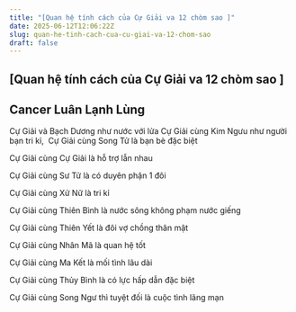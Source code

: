 ```yaml
---
title: "[Quan hệ tính cách của Cự Giải va 12 chòm sao ]"
date: 2025-06-12T12:06:22Z
slug: quan-he-tinh-cach-cua-cu-giai-va-12-chom-sao
draft: false
---
```


## [Quan hệ tính cách của Cự Giải va 12 chòm sao ]

## Cancer Luân Lạnh Lùng

Cự Giải và Bạch Dương như nước với lửa​
Cự Giải cùng Kim Ngưu như người bạn tri kỉ, ​
Cự Giải cùng Song Tử là bạn bè đặc biệt

Cự Giải cùng Cự Giải là hỗ trợ lẫn nhau

Cự Giải cùng Sư Tử là có duyên phận 1 đôi

Cự Giải cùng Xử Nữ là tri kỉ

Cự Giải cùng Thiên Bình là nước sông không phạm nước giếng

Cự Giải cùng Thiên Yết là đôi vợ chồng thân mật

Cự Giải cùng Nhân Mã là quan hệ tốt

Cự Giải cùng Ma Kết là mối tình lâu dài

Cự Giải cùng Thủy Bình là có lực hấp dẫn đặc biệt

Cự Giải cùng Song Ngư thì tuyệt đối là cuộc tình lãng mạn​